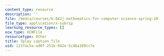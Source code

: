 ```yaml
---
content_type: resource
description: ''
file: /media/courses/6-042j-mathematics-for-computer-science-spring-2015/1237ac5aad0f251b942e5c46a109cc7e_ZUZ8VbX1YNQ.srt
file_type: application/x-subrip
learning_resource_types: []
ocw_type: OCWFile
resourcetype: Other
title: 3play caption file
uid: 1237ac5a-ad0f-251b-942e-5c46a109cc7e
---
```

